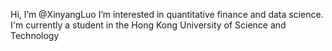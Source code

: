 Hi, I’m @XinyangLuo
I’m interested in quantitative finance and data science.
I'm currently a student in the Hong Kong University of Science and Technology
